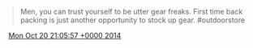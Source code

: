 > Men, you can trust yourself to be utter gear freaks\. First time back packing is just another opportunity to stock up gear\. \#outdoorstore

<img src="../../media/tweet.ico" width="12" /> [Mon Oct 20 21:05:57 +0000 2014](https://twitter.com/DromerDenker/status/524305544136232961)